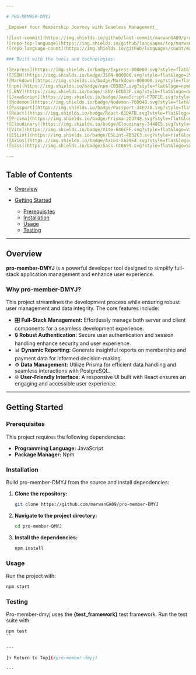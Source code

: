 ```yaml
---

# PRO-MEMBER-DMYJ

_Empower Your Membership Journey with Seamless Management_

![last-commit](https://img.shields.io/github/last-commit/marwanGA09/pro-member-DMYJ?style=flat&logo=git&logoColor=white&color=0080ff)
![repo-top-language](https://img.shields.io/github/languages/top/marwanGA09/pro-member-DMYJ?style=flat&color=0080ff)
![repo-language-count](https://img.shields.io/github/languages/count/marwanGA09/pro-member-DMYJ?style=flat&color=0080ff)

### Built with the tools and technologies:

![Express](https://img.shields.io/badge/Express-000000.svg?style=flat&logo=Express&logoColor=white)
![JSON](https://img.shields.io/badge/JSON-000000.svg?style=flat&logo=JSON&logoColor=white)
![Markdown](https://img.shields.io/badge/Markdown-000000.svg?style=flat&logo=Markdown&logoColor=white)
![npm](https://img.shields.io/badge/npm-CB3837.svg?style=flat&logo=npm&logoColor=white)
![.ENV](https://img.shields.io/badge/.ENV-ECD53F.svg?style=flat&logo=dotenv&logoColor=black)
![JavaScript](https://img.shields.io/badge/JavaScript-F7DF1E.svg?style=flat&logo=JavaScript&logoColor=black)
![Nodemon](https://img.shields.io/badge/Nodemon-76D04B.svg?style=flat&logo=Nodemon&logoColor=white)
![Passport](https://img.shields.io/badge/Passport-34E27A.svg?style=flat&logo=Passport&logoColor=white)
![React](https://img.shields.io/badge/React-61DAFB.svg?style=flat&logo=React&logoColor=black)
![Prisma](https://img.shields.io/badge/Prisma-2D3748.svg?style=flat&logo=Prisma&logoColor=white)
![Cloudinary](https://img.shields.io/badge/Cloudinary-3448C5.svg?style=flat&logo=Cloudinary&logoColor=white)
![Vite](https://img.shields.io/badge/Vite-646CFF.svg?style=flat&logo=Vite&logoColor=white)
![ESLint](https://img.shields.io/badge/ESLint-4B32C3.svg?style=flat&logo=ESLint&logoColor=white)
![Axios](https://img.shields.io/badge/Axios-5A29E4.svg?style=flat&logo=Axios&logoColor=white)
![Sass](https://img.shields.io/badge/Sass-CC6699.svg?style=flat&logo=Sass&logoColor=white)

---
```


## Table of Contents

- [Overview](#overview)
- [Getting Started](#getting-started)

  - [Prerequisites](#prerequisites)
  - [Installation](#installation)
  - [Usage](#usage)
  - [Testing](#testing)

---

## Overview

**pro-member-DMYJ** is a powerful developer tool designed to simplify full-stack application management and enhance user experience.

### Why pro-member-DMYJ?

This project streamlines the development process while ensuring robust user management and data integrity. The core features include:

- 🎛️ **Full-Stack Management:** Effortlessly manage both server and client components for a seamless development experience.
- 🔒 **Robust Authentication:** Secure user authentication and session handling enhance security and user experience.
- 📊 **Dynamic Reporting:** Generate insightful reports on membership and payment data for informed decision-making.
- ⚙️ **Data Management:** Utilize Prisma for efficient data handling and seamless interactions with PostgreSQL.
- 🌐 **User-Friendly Interface:** A responsive UI built with React ensures an engaging and accessible user experience.

---

## Getting Started

### Prerequisites

This project requires the following dependencies:

- **Programming Language:** JavaScript
- **Package Manager:** Npm

### Installation

Build pro-member-DMYJ from the source and install dependencies:

1. **Clone the repository:**

   ```sh
   git clone https://github.com/marwanGA09/pro-member-DMYJ
   ```

2. **Navigate to the project directory:**

   ```sh
   cd pro-member-DMYJ
   ```

3. **Install the dependencies:**

   ```sh
   npm install
   ```

### Usage

Run the project with:

```sh
npm start
```

### Testing

Pro-member-dmyj uses the **{test_framework}** test framework. Run the test suite with:

```sh
npm test
``

---

[⬆ Return to Top](#pro-member-dmyj)

---

```
